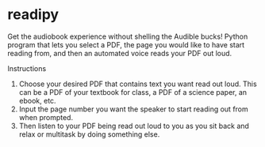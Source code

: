 # readipy
Get the audiobook experience without shelling the Audible bucks! Python program that lets you select a PDF, the page you would like to have start reading from, and then an automated voice reads your PDF out loud.

Instructions
1. Choose your desired PDF that contains text you want read out loud. This can be a PDF of your textbook for class, a PDF of a science paper, an ebook, etc.
2. Input the page number you want the speaker to start reading out from when prompted.
3. Then listen to your PDF being read out loud to you as you sit back and relax or multitask by doing something else. 
